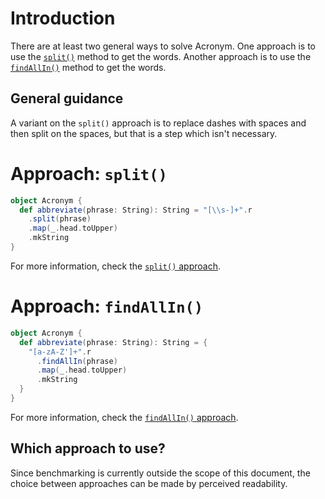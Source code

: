 # Introduction

There are at least two general ways to solve Acronym.
One approach is to use the [`split()`][split] method to get the words.
Another approach is to use the [`findAllIn()`][findallin] method to get the words.

## General guidance

A variant on the `split()` approach is to replace dashes with spaces and then split on the spaces, but that is a step
which isn't necessary.

# Approach: `split()`

```scala
object Acronym {
  def abbreviate(phrase: String): String = "[\\s-]+".r
    .split(phrase)
    .map(_.head.toUpper)
    .mkString
}
```

For more information, check the [`split()` approach][approach-split].

# Approach: `findAllIn()`

```scala
object Acronym {
  def abbreviate(phrase: String): String = {
    "[a-zA-Z']+".r
      .findAllIn(phrase)
      .map(_.head.toUpper)
      .mkString
  }
}
```

For more information, check the [`findAllIn()` approach][approach-findallin].

## Which approach to use?

Since benchmarking is currently outside the scope of this document, the choice between approaches can be made by perceived readability.

[split]: https://www.scala-lang.org/api/2.12.7/scala/util/matching/Regex.html#split(toSplit:CharSequence):Array[String]
[findallin]: https://www.scala-lang.org/api/2.12.7/scala/util/matching/Regex.html#findAllIn(source:CharSequence):scala.util.matching.Regex.MatchIterator
[approach-split]: https://exercism.org/tracks/scala/exercises/acronym/approaches/split
[approach-findallin]: https://exercism.org/tracks/scala/exercises/acronym/approaches/findallin
